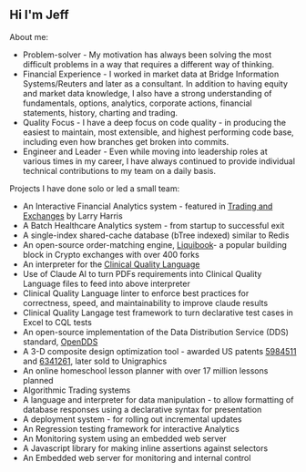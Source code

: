 ## Hi I'm Jeff

About me:

* Problem-solver - My motivation has always been solving the most difficult problems in a way that requires a different way of thinking.
* Financial Experience - I worked in market data at Bridge Information Systems/Reuters and later as a consultant.  In addition to having equity and market data knowledge,  I also have a strong understanding of fundamentals, options, analytics, corporate actions, financial statements, history, charting and trading.
* Quality Focus - I have a deep focus on code quality - in producing the easiest to maintain, most extensible, and highest performing code base, including even how branches get broken into commits.
* Engineer and Leader - Even while moving into leadership roles at various times in my career, I have always continued to provide individual technical contributions to my team on a daily basis.

Projects I have done solo or led a small team:

* An Interactive Financial Analytics system - featured in [Trading and Exchanges](https://www.amazon.com/Trading-Exchanges-Market-Microstructure-Practitioners/dp/0195144708) by Larry Harris
* A Batch Healthcare Analytics system - from startup to successful exit
* A single-index shared-cache database (bTree indexed) similar to Redis
* An open-source order-matching engine, [Liquibook](https://github.com/enewhuis/liquibook)- a popular building block in Crypto exchanges with over 400 forks
* An interpreter for the [Clinical Quality Language](https://cql.hl7.org/)
* Use of Claude AI to turn PDFs requirements into Clinical Quality Language files to feed into above interpreter
* Clinical Quality Language linter to enforce best practices for correctness, speed, and maintainability to improve claude results
* Clinical Quality Langage test framework to turn declarative test cases in Excel to CQL tests
* An open-source implementation of the Data Distribution Service (DDS) standard, [OpenDDS](https://github.com/OpenDDS/OpenDDS)
* A 3-D composite design optimization tool - awarded US patents [5984511](https://github.com/iamtheschmitzer/iamtheschmitzer/blob/main/5984511.pdf) and [6341261](https://github.com/iamtheschmitzer/iamtheschmitzer/blob/main/6341261.pdf), later sold to Unigraphics
* An online homeschool lesson planner with over 17 million lessons planned
* Algorithmic Trading systems
* A language and interpreter for data manipulation - to allow formatting of database responses using a declarative syntax for presentation
* A deployment system - for rolling out incremental updates
* An Regression testing framework for interactive Analytics
* An Monitoring system using an embedded web server
* A Javascript library for making inline assertions against selectors
* An Embedded web server for monitoring and internal control
